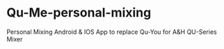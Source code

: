 # Qu-Me-personal-mixing
Personal Mixing Android &amp; IOS App to replace Qu-You for A&amp;H QU-Series Mixer